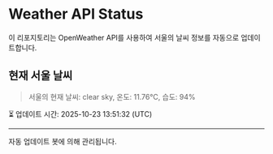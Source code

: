 
# Weather API Status

이 리포지토리는 OpenWeather API를 사용하여 서울의 날씨 정보를 자동으로 업데이트합니다.

## 현재 서울 날씨
> 서울의 현재 날씨: clear sky, 온도: 11.76°C, 습도: 94%

⏳ 업데이트 시간: 2025-10-23 13:51:32 (UTC)

---
자동 업데이트 봇에 의해 관리됩니다.
